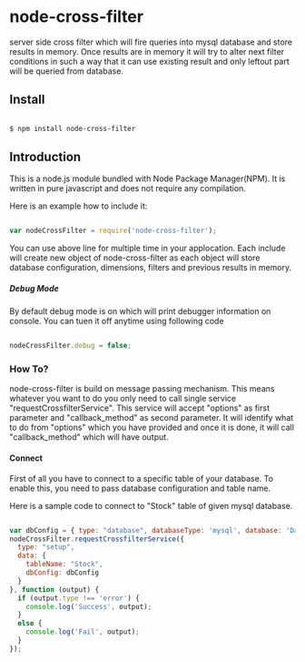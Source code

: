 # node-cross-filter

server side cross filter which will fire queries into mysql database and store results in memory. Once results are in memory it will try to alter next filter conditions in such a way that it can use existing result and only leftout part will be queried from database.

## Install

```sh

$ npm install node-cross-filter

```

## Introduction

This is a node.js module bundled with Node Package Manager(NPM). It is written in pure javascript and does not require any compilation.

Here is an example how to include it:

```js

var nodeCrossFilter = require('node-cross-filter');

```

You can use above line for multiple time in your applocation. Each include will create new object of node-cross-filter as each object will store database configuration, dimensions, filters and previous results in memory.

##### Debug Mode

By default debug mode is on which will print debugger information on console. You can tuen it off anytime using following code

```js

nodeCrossFilter.debug = false;

```

### How To?

node-cross-filter is build on message passing mechanism. This means whatever you want to do you only need to call single service "requestCrossfilterService". This service will accept "options" as first parameter and "callback_method" as second parameter. It will identify what to do from "options" which you have provided and once it is done, it will call "callback_method" which will have output.


#### Connect

First of all you have to connect to a specific table of your database. To enable this, you need to pass database configuration and table name. 

Here is a sample code to connect to "Stock" table of given mysql database. 

```js

var dbConfig = { type: "database", databaseType: 'mysql', database: 'DarshitShah', host: "54.251.110.52", port: "3306", user: "guest", password: "guest", multipleStatements: false };
nodeCrossFilter.requestCrossfilterService({ 
  type: "setup", 
  data: { 
    tableName: "Stock", 
    dbConfig: dbConfig
  } 
}, function (output) {
  if (output.type !== 'error') {
    console.log('Success', output);
  }
  else {
    console.log('Fail', output);
  }
});

```
